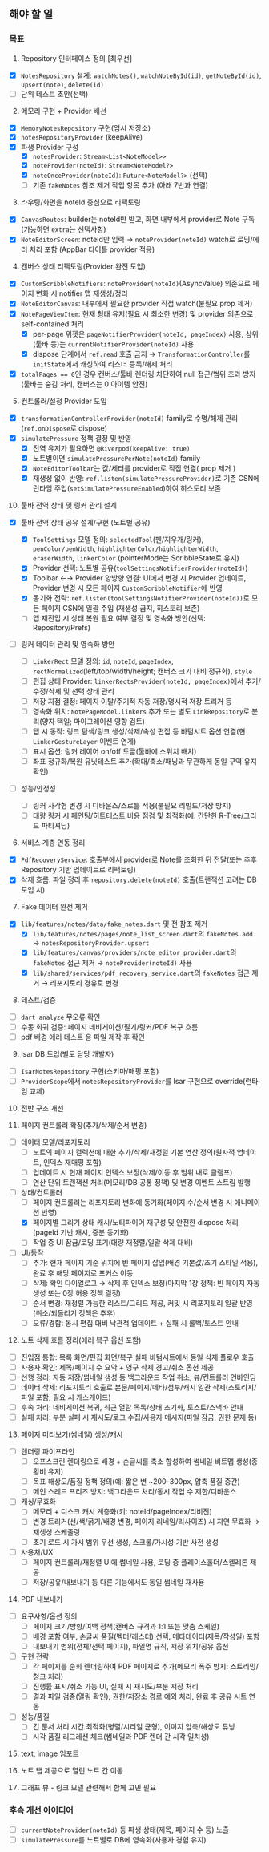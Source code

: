 ## 해야 할 일

### 목표

1. Repository 인터페이스 정의 [최우선]

- [x] `NotesRepository` 설계: `watchNotes()`, `watchNoteById(id)`, `getNoteById(id)`, `upsert(note)`, `delete(id)`
- [ ] 단위 테스트 초안(선택)

2. 메모리 구현 + Provider 배선

- [x] `MemoryNotesRepository` 구현(임시 저장소)
- [x] `notesRepositoryProvider` (keepAlive)
- [x] 파생 Provider 구성
  - [x] `notesProvider`: `Stream<List<NoteModel>>`
  - [x] `noteProvider(noteId)`: `Stream<NoteModel?>`
  - [x] `noteOnceProvider(noteId)`: `Future<NoteModel?>` (선택)
  - [ ] 기존 `fakeNotes` 참조 제거 작업 항목 추가 (아래 7번과 연결)

3. 라우팅/화면을 noteId 중심으로 리팩토링

- [x] `CanvasRoutes`: builder는 noteId만 받고, 화면 내부에서 provider로 Note 구독(가능하면 `extra`는 선택사항)
- [x] `NoteEditorScreen`: noteId만 입력 → `noteProvider(noteId)` watch로 로딩/에러 처리 포함 (AppBar 타이틀 provider 적용)

4. 캔버스 상태 리팩토링(Provider 완전 도입)

- [x] `CustomScribbleNotifiers`: `noteProvider(noteId)`(AsyncValue) 의존으로 페이지 변화 시 notifier 맵 재생성/정리
- [x] `NoteEditorCanvas`: 내부에서 필요한 provider 직접 watch(불필요 prop 제거)
- [x] `NotePageViewItem`: 현재 형태 유지(필요 시 최소한 변경) 및 provider 의존으로 self-contained 처리
  - [x] per-page 위젯은 `pageNotifierProvider(noteId, pageIndex)` 사용, 상위(툴바 등)는 `currentNotifierProvider(noteId)` 사용
  - [x] dispose 단계에서 `ref.read` 호출 금지 → `TransformationController`를 `initState`에서 캐싱하여 리스너 등록/해제 처리
- [x] `totalPages == 0`인 경우 캔버스/툴바 렌더링 차단하여 null 접근/범위 초과 방지 (툴바는 숨김 처리, 캔버스는 0 아이템 안전)

5. 컨트롤러/설정 Provider 도입

- [x] `transformationControllerProvider(noteId)` family로 수명/해제 관리(`ref.onDispose`로 dispose)
- [x] `simulatePressure` 정책 결정 및 반영
  - [x] 전역 유지가 필요하면 `@Riverpod(keepAlive: true)`
  - [x] 노트별이면 `simulatePressurePerNote(noteId)` family
  - [x] `NoteEditorToolbar`는 값/세터를 provider로 직접 연결( prop 제거 )
  - [x] 재생성 없이 반영: `ref.listen(simulatePressureProvider)`로 기존 CSN에 런타임 주입(`setSimulatePressureEnabled`)하여 히스토리 보존

10. 툴바 전역 상태 및 링커 관리 설계

- [x] 툴바 전역 상태 공유 설계/구현 (노트별 공유)

  - [x] `ToolSettings` 모델 정의: `selectedTool`(펜/지우개/링커), `penColor/penWidth`, `highlighterColor/highlighterWidth`, `eraserWidth`, `linkerColor` (pointerMode는 ScribbleState로 유지)
  - [x] Provider 선택: 노트별 공유(`toolSettingsNotifierProvider(noteId)`)
  - [x] Toolbar ←→ Provider 양방향 연결: UI에서 변경 시 Provider 업데이트, Provider 변경 시 모든 페이지 `CustomScribbleNotifier`에 반영
  - [x] 동기화 전략: `ref.listen(toolSettingsNotifierProvider(noteId))`로 모든 페이지 CSN에 일괄 주입 (재생성 금지, 히스토리 보존)
  - [ ] 앱 재진입 시 상태 복원 필요 여부 결정 및 영속화 방안(선택: Repository/Prefs)

- [ ] 링커 데이터 관리 및 영속화 방안

  - [ ] `LinkerRect` 모델 정의: `id`, `noteId`, `pageIndex`, `rectNormalized`(left/top/width/height; 캔버스 크기 대비 정규화), `style`
  - [ ] 편집 상태 Provider: `linkerRectsProvider(noteId, pageIndex)`에서 추가/수정/삭제 및 선택 상태 관리
  - [ ] 저장 지점 결정: 페이지 이탈/주기적 자동 저장/명시적 저장 트리거 등
  - [ ] 영속화 위치: `NotePageModel.linkers` 추가 또는 별도 `LinkRepository`로 분리(양자 택일; 마이그레이션 영향 검토)
  - [ ] 탭 시 동작: 링크 탐색/링크 생성/삭제/속성 편집 등 바텀시트 옵션 연결(현 `LinkerGestureLayer` 이벤트 연계)
  - [ ] 표시 옵션: 링커 레이어 on/off 토글(툴바에 스위치 배치)
  - [ ] 좌표 정규화/복원 유닛테스트 추가(확대/축소/패닝과 무관하게 동일 구역 유지 확인)

- [ ] 성능/안정성
  - [ ] 링커 사각형 변경 시 디바운스/스로틀 적용(불필요 리빌드/저장 방지)
  - [ ] 대량 링커 시 페인팅/히트테스트 비용 점검 및 최적화(예: 간단한 R-Tree/그리드 파티셔닝)

6. 서비스 계층 연동 정리

- [x] `PdfRecoveryService`: 호출부에서 provider로 Note를 조회한 뒤 전달(또는 추후 Repository 기반 업데이트로 리팩토링)
- [x] 삭제 흐름: 파일 정리 후 `repository.delete(noteId)` 호출(트랜잭션 고려는 DB 도입 시)

7. Fake 데이터 완전 제거

- [x] `lib/features/notes/data/fake_notes.dart` 및 전 참조 제거
  - [x] `lib/features/notes/pages/note_list_screen.dart`의 `fakeNotes.add` → `notesRepositoryProvider.upsert`
  - [x] `lib/features/canvas/providers/note_editor_provider.dart`의 `fakeNotes` 접근 제거 → `noteProvider(noteId)` 사용
  - [x] `lib/shared/services/pdf_recovery_service.dart`의 `fakeNotes` 접근 제거 → 리포지토리 경유로 변경

8. 테스트/검증

- [ ] `dart analyze` 무오류 확인
- [ ] 수동 회귀 검증: 페이지 네비게이션/필기/링커/PDF 복구 흐름
- [ ] pdf 배경 에러 테스트 용 파일 제작 후 확인

9. Isar DB 도입(별도 담당 개발자)

- [ ] `IsarNotesRepository` 구현(스키마/매핑 포함)
- [ ] `ProviderScope`에서 `notesRepositoryProvider`를 Isar 구현으로 override(런타임 교체)

10. 전반 구조 개선

11. 페이지 컨트롤러 확장(추가/삭제/순서 변경)

- [ ] 데이터 모델/리포지토리
  - [ ] 노트의 페이지 컬렉션에 대한 추가/삭제/재정렬 기본 연산 정의(원자적 업데이트, 인덱스 재매핑 포함)
  - [ ] 업데이트 시 현재 페이지 인덱스 보정(삭제/이동 후 범위 내로 클램프)
  - [ ] 연산 단위 트랜잭션 처리(메모리/DB 공통 정책) 및 변경 이벤트 스트림 발행
- [ ] 상태/컨트롤러
  - [ ] 페이지 컨트롤러는 리포지토리 변화에 동기화(페이지 수/순서 변경 시 애니메이션 반영)
  - [x] 페이지별 그리기 상태 캐시/노티파이어 재구성 및 안전한 dispose 처리 (pageId 기반 캐시, 증분 동기화)
  - [ ] 작업 중 UI 잠금/로딩 표기(대량 재정렬/일괄 삭제 대비)
- [ ] UI/동작
  - [ ] 추가: 현재 페이지 기준 위치에 빈 페이지 삽입(배경 기본값/초기 스타일 적용), 완료 후 해당 페이지로 포커스 이동
  - [ ] 삭제: 확인 다이얼로그 → 삭제 후 인덱스 보정(마지막 1장 정책: 빈 페이지 자동 생성 또는 0장 허용 정책 결정)
  - [ ] 순서 변경: 재정렬 가능한 리스트/그리드 제공, 커밋 시 리포지토리 일괄 반영(취소/되돌리기 정책은 추후)
  - [ ] 오류/경합: 동시 편집 대비 낙관적 업데이트 + 실패 시 롤백/토스트 안내

12. 노트 삭제 흐름 정리(에러 복구 옵션 포함)

- [ ] 진입점 통합: 목록 화면/편집 화면/복구 실패 바텀시트에서 동일 삭제 플로우 호출
- [ ] 사용자 확인: 제목/페이지 수 요약 + 영구 삭제 경고/취소 옵션 제공
- [ ] 선행 정리: 자동 저장/썸네일 생성 등 백그라운드 작업 취소, 뷰/컨트롤러 언바인딩
- [ ] 데이터 삭제: 리포지토리 호출로 본문/페이지/메타/첨부/캐시 일관 삭제(스토리지/파일 포함, 필요 시 캐스케이드)
- [ ] 후속 처리: 네비게이션 복귀, 최근 열람 목록/상태 초기화, 토스트/스낵바 안내
- [ ] 실패 처리: 부분 실패 시 재시도/로그 수집/사용자 메시지(파일 잠금, 권한 문제 등)

13. 페이지 미리보기(썸네일) 생성/캐시

- [ ] 렌더링 파이프라인
  - [ ] 오프스크린 렌더링으로 배경 + 손글씨를 축소 합성하여 썸네일 비트맵 생성(종횡비 유지)
  - [ ] 목표 해상도/품질 정책 정의(예: 짧은 변 ~200–300px, 압축 품질 중간)
  - [ ] 메인 스레드 프리즈 방지: 백그라운드 처리/동시 작업 수 제한/디바운스
- [ ] 캐싱/무효화
  - [ ] 메모리 + 디스크 캐시 계층화(키: noteId/pageIndex/리비전)
  - [ ] 변경 트리거(선/색/굵기/배경 변경, 페이지 리네임/리사이즈) 시 지연 무효화 → 재생성 스케줄링
  - [ ] 초기 로드 시 가시 범위 우선 생성, 스크롤/가시성 기반 사전 생성
- [ ] 사용처/UX
  - [ ] 페이지 컨트롤러/재정렬 UI에 썸네일 사용, 로딩 중 플레이스홀더/스켈레톤 제공
  - [ ] 저장/공유/내보내기 등 다른 기능에서도 동일 썸네일 재사용

14. PDF 내보내기

- [ ] 요구사항/옵션 정의
  - [ ] 페이지 크기/방향/여백 정책(캔버스 규격과 1:1 또는 맞춤 스케일)
  - [ ] 배경 포함 여부, 손글씨 품질(벡터/래스터) 선택, 메타데이터(제목/작성일) 포함
  - [ ] 내보내기 범위(전체/선택 페이지), 파일명 규칙, 저장 위치/공유 옵션
- [ ] 구현 전략
  - [ ] 각 페이지를 순회 렌더링하여 PDF 페이지로 추가(메모리 폭주 방지: 스트리밍/청크 처리)
  - [ ] 진행률 표시/취소 가능 UI, 실패 시 재시도/부분 저장 처리
  - [ ] 결과 파일 검증(열림 확인), 권한/저장소 경로 예외 처리, 완료 후 공유 시트 연동
- [ ] 성능/품질
  - [ ] 긴 문서 처리 시간 최적화(병렬/시리얼 균형), 이미지 압축/해상도 튜닝
  - [ ] 시각 품질 리그레션 체크(썸네일과 PDF 렌더 간 시각 일치성)

15. text, image 임포트

16. 노트 탭 제공으로 열린 노트 간 이동

17. 그래프 뷰 - 링크 모델 관련해서 함께 고민 필요

### 후속 개선 아이디어

- [ ] `currentNoteProvider(noteId)` 등 파생 상태(제목, 페이지 수 등) 노출
- [ ] `simulatePressure`를 노트별로 DB에 영속화(사용자 경험 유지)
